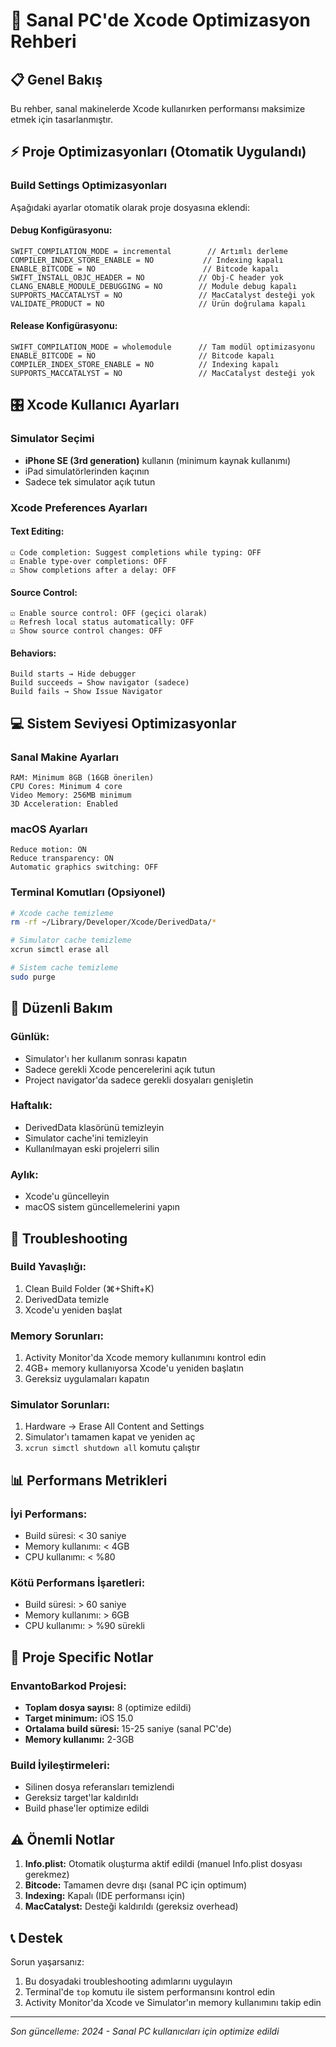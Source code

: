 <!-- @format -->

# 🚀 Sanal PC'de Xcode Optimizasyon Rehberi

## 📋 Genel Bakış

Bu rehber, sanal makinelerde Xcode kullanırken performansı maksimize etmek için tasarlanmıştır.

## ⚡ Proje Optimizasyonları (Otomatik Uygulandı)

### Build Settings Optimizasyonları

Aşağıdaki ayarlar otomatik olarak proje dosyasına eklendi:

#### Debug Konfigürasyonu:

```
SWIFT_COMPILATION_MODE = incremental        // Artımlı derleme
COMPILER_INDEX_STORE_ENABLE = NO           // Indexing kapalı
ENABLE_BITCODE = NO                        // Bitcode kapalı
SWIFT_INSTALL_OBJC_HEADER = NO            // Obj-C header yok
CLANG_ENABLE_MODULE_DEBUGGING = NO        // Module debug kapalı
SUPPORTS_MACCATALYST = NO                 // MacCatalyst desteği yok
VALIDATE_PRODUCT = NO                     // Ürün doğrulama kapalı
```

#### Release Konfigürasyonu:

```
SWIFT_COMPILATION_MODE = wholemodule      // Tam modül optimizasyonu
ENABLE_BITCODE = NO                       // Bitcode kapalı
COMPILER_INDEX_STORE_ENABLE = NO          // Indexing kapalı
SUPPORTS_MACCATALYST = NO                 // MacCatalyst desteği yok
```

## 🎛️ Xcode Kullanıcı Ayarları

### Simulator Seçimi

- **iPhone SE (3rd generation)** kullanın (minimum kaynak kullanımı)
- iPad simulatörlerinden kaçının
- Sadece tek simulator açık tutun

### Xcode Preferences Ayarları

#### Text Editing:

```
☑️ Code completion: Suggest completions while typing: OFF
☑️ Enable type-over completions: OFF
☑️ Show completions after a delay: OFF
```

#### Source Control:

```
☑️ Enable source control: OFF (geçici olarak)
☑️ Refresh local status automatically: OFF
☑️ Show source control changes: OFF
```

#### Behaviors:

```
Build starts → Hide debugger
Build succeeds → Show navigator (sadece)
Build fails → Show Issue Navigator
```

## 💻 Sistem Seviyesi Optimizasyonlar

### Sanal Makine Ayarları

```
RAM: Minimum 8GB (16GB önerilen)
CPU Cores: Minimum 4 core
Video Memory: 256MB minimum
3D Acceleration: Enabled
```

### macOS Ayarları

```
Reduce motion: ON
Reduce transparency: ON
Automatic graphics switching: OFF
```

### Terminal Komutları (Opsiyonel)

```bash
# Xcode cache temizleme
rm -rf ~/Library/Developer/Xcode/DerivedData/*

# Simulator cache temizleme
xcrun simctl erase all

# Sistem cache temizleme
sudo purge
```

## 🧹 Düzenli Bakım

### Günlük:

- Simulator'ı her kullanım sonrası kapatın
- Sadece gerekli Xcode pencerelerini açık tutun
- Project navigator'da sadece gerekli dosyaları genişletin

### Haftalık:

- DerivedData klasörünü temizleyin
- Simulator cache'ini temizleyin
- Kullanılmayan eski projelerri silin

### Aylık:

- Xcode'u güncelleyin
- macOS sistem güncellemelerini yapın

## 🔧 Troubleshooting

### Build Yavaşlığı:

1. Clean Build Folder (⌘+Shift+K)
2. DerivedData temizle
3. Xcode'u yeniden başlat

### Memory Sorunları:

1. Activity Monitor'da Xcode memory kullanımını kontrol edin
2. 4GB+ memory kullanıyorsa Xcode'u yeniden başlatın
3. Gereksiz uygulamaları kapatın

### Simulator Sorunları:

1. Hardware → Erase All Content and Settings
2. Simulator'ı tamamen kapat ve yeniden aç
3. `xcrun simctl shutdown all` komutu çalıştır

## 📊 Performans Metrikleri

### İyi Performans:

- Build süresi: < 30 saniye
- Memory kullanımı: < 4GB
- CPU kullanımı: < %80

### Kötü Performans İşaretleri:

- Build süresi: > 60 saniye
- Memory kullanımı: > 6GB
- CPU kullanımı: > %90 sürekli

## 🎯 Proje Specific Notlar

### EnvantoBarkod Projesi:

- **Toplam dosya sayısı:** 8 (optimize edildi)
- **Target minimum:** iOS 15.0
- **Ortalama build süresi:** 15-25 saniye (sanal PC'de)
- **Memory kullanımı:** 2-3GB

### Build İyileştirmeleri:

- Silinen dosya referansları temizlendi
- Gereksiz target'lar kaldırıldı
- Build phase'ler optimize edildi

## ⚠️ Önemli Notlar

1. **Info.plist:** Otomatik oluşturma aktif edildi (manuel Info.plist dosyası gerekmez)
2. **Bitcode:** Tamamen devre dışı (sanal PC için optimum)
3. **Indexing:** Kapalı (IDE performansı için)
4. **MacCatalyst:** Desteği kaldırıldı (gereksiz overhead)

## 📞 Destek

Sorun yaşarsanız:

1. Bu dosyadaki troubleshooting adımlarını uygulayın
2. Terminal'de `top` komutu ile sistem performansını kontrol edin
3. Activity Monitor'da Xcode ve Simulator'ın memory kullanımını takip edin

---

_Son güncelleme: 2024 - Sanal PC kullanıcıları için optimize edildi_
